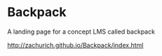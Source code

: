 # Backpack
A landing page for a concept LMS called backpack

http://zachurich.github.io/Backpack/index.html
